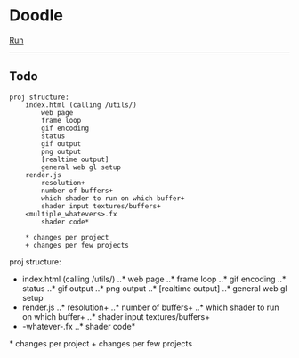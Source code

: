 # Doodle

[Run](http://TekF.github.io/Doodle)

---

## Todo
```
proj structure:
	index.html (calling /utils/)
		web page
		frame loop
		gif encoding
		status
		gif output
		png output
		[realtime output]
		general web gl setup
	render.js
		resolution+
		number of buffers+
		which shader to run on which buffer+
		shader input textures/buffers+
	<multiple_whatevers>.fx
		shader code*

	* changes per project
	+ changes per few projects
```

proj structure:
* index.html (calling /utils/)
..* web page
..* frame loop
..* gif encoding
..* status
..* gif output
..* png output
..* [realtime output]
..* general web gl setup
* render.js
..* resolution+
..* number of buffers+
..* which shader to run on which buffer+
..* shader input textures/buffers+
* -whatever-.fx
..* shader code*

\* changes per project
\+ changes per few projects
